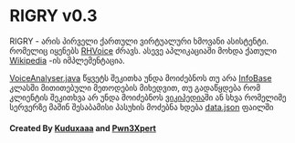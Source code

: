 # RIGRY v0.3


RIGRY - არის პირველი ქართული ვირტუალური ხმოვანი ასისტენტი. რომელიც იყენებს [RHVoice](https://github.com/RHVoice/RHVoice) ძრავს. ასევე აპლიკაციაში მოხდა ქათული [Wikipedia](https://ka.wikipedia.org) -ის იმპლემენტაცია.


[VoiceAnalyser.java](https://github.com/Kuduxaaa/RIGRY/blob/main/app/src/main/java/com/rigry/VoiceAnalyzer.java) წყვეტს შეკითხა უნდა მოიძებნოს თუ არა [InfoBase](https://github.com/Kuduxaaa/RIGRY/blob/main/app/src/main/java/com/rigry/InfoBase.java) კლასში მითითებული მეთოდების მიხედვით, თუ გადაწყდება რომ კლიენტის შეკითხვა არ უნდა მოიძებნოს [ვიკიპედია](https://ka.wikipedia.org)ში ან სხვა რომელიმე სერვერზე მაშინ შესაბამისი პასუხის მოძებნა ხდება [data.json](https://github.com/Kuduxaaa/RIGRY/blob/main/app/src/main/assets/data.json) ფაილში



#### Created By [Kuduxaaa](https://github.com/Kuduxaaa) and [Pwn3Xpert](https://github.com/Pwn3Xpert)
